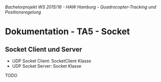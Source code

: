 *Bachelorprojekt WS 2015/16 - HAW Hamburg - Quadrocopter-Tracking und Positionsregelung*
# Dokumentation - TA5 - Socket


## Socket Client und Server

- UDP Socket Client: SocketClient Klasse  
- UDP Socket Server: Socket Klasse

TODO